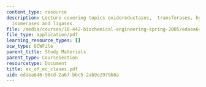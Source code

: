 ```yaml
---
content_type: resource
description: Lecture covering topics oxidoreductases,  transferases, hydrolases, nitrilase,  Lyases,
  isomerases and ligases.
file: /media/courses/10-442-biochemical-engineering-spring-2005/edaea64690cd2a67bbc52ab9e2979b8a_ex_of_ec_clases.pdf
file_type: application/pdf
learning_resource_types: []
ocw_type: OCWFile
parent_title: Study Materials
parent_type: CourseSection
resourcetype: Document
title: ex_of_ec_clases.pdf
uid: edaea646-90cd-2a67-bbc5-2ab9e2979b8a
---
```

